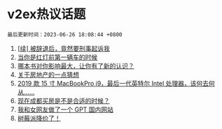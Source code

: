 # v2ex热议话题

`最后更新时间：2023-06-26 18:08:44 +0800`

1. [[续] 被辞退后，竟然要刑事起诉我](https://www.v2ex.com/t/951649)
1. [当你是红灯前第一辆车的时候](https://www.v2ex.com/t/951664)
1. [哪本书对你影响最大，让你有了新的认识？](https://www.v2ex.com/t/951691)
1. [关于房地产的一点猜想](https://www.v2ex.com/t/951706)
1. [2019 款 15 寸 MacBookPro i9，最后一代英特尔 Intel 处理器，该何去何从……](https://www.v2ex.com/t/951781)
1. [现在成都买房是不是合适的时候？](https://www.v2ex.com/t/951629)
1. [我和女网友做了一个 GPT 国内网站](https://www.v2ex.com/t/951614)
1. [树莓派降价了！](https://www.v2ex.com/t/951615)

